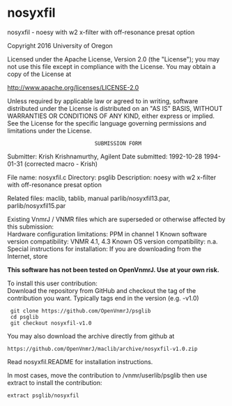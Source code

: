 # nosyxfil
 nosyxfil - noesy with w2 x-filter with off-resonance presat option

 Copyright 2016 University of Oregon

 Licensed under the Apache License, Version 2.0 (the "License");
 you may not use this file except in compliance with the License.
 You may obtain a copy of the License at

   http://www.apache.org/licenses/LICENSE-2.0

 Unless required by applicable law or agreed to in writing, software
 distributed under the License is distributed on an "AS IS" BASIS,
 WITHOUT WARRANTIES OR CONDITIONS OF ANY KIND, either express or implied.
 See the License for the specific language governing permissions and
 limitations under the License.

                                SUBMISSION FORM

Submitter:      Krish Krishnamurthy, Agilent
Date submitted: 1992-10-28
                1994-01-31 (corrected macro - Krish)

File name:      nosyxfil.c
Directory:      psglib
Description:    noesy with w2 x-filter with off-resonance presat option

Related files:  maclib, tablib, manual
                parlib/nosyxfil13.par, parlib/nosyxfil15.par

Existing VnmrJ / VNMR files which are superseded or
otherwise affected by this submission:  
Hardware configuration limitations:     PPM in channel 1
Known software version compatibility:   VNMR 4.1, 4.3
Known OS version compatibility:         n.a.
Special instructions for installation:
    If you are downloading from the Internet, store

**This software has not been tested on OpenVnmrJ. Use at your own risk.**

To install this user contribution:  
Download the repository from GitHub and checkout the tag of the contribution you want.
Typically tags end in the version (e.g. -v1.0)

     git clone https://github.com/OpenVnmrJ/psglib  
     cd psglib  
     git checkout nosyxfil-v1.0


You may also download the archive directly from github at

    https://github.com/OpenVnmrJ/maclib/archive/nosyxfil-v1.0.zip

Read nosyxfil.README for installation instructions.

In most cases, move the contribution to /vnmr/userlib/psglib 
then use extract to install the contribution:  

    extract psglib/nosyxfil